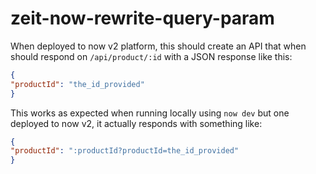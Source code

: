 # zeit-now-rewrite-query-param

When deployed to now v2 platform, this should create an API that when should respond on `/api/product/:id` with a JSON response like this:
```json
{
"productId": "the_id_provided"
}
```

This works as expected when running locally using `now dev` but one deployed to now v2, it actually responds with something like:

```json
{
"productId": ":productId?productId=the_id_provided"
}
```
